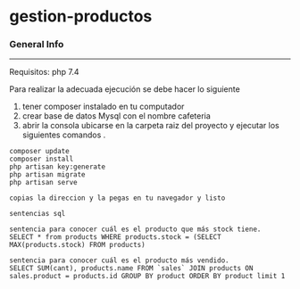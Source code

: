 # gestion-productos

### General Info
***
Requisitos: php 7.4

Para realizar la adecuada ejecución se debe hacer lo siguiente
1. tener composer instalado en tu computador
2. crear base de datos Mysql con el nombre cafeteria
3. abrir la consola ubicarse en la carpeta raiz del proyecto y ejecutar los siguientes comandos . 

```
composer update
composer install
php artisan key:generate
php artisan migrate
php artisan serve

copias la direccion y la pegas en tu navegador y listo

sentencias sql

sentencia para conocer cuál es el producto que más stock tiene.
SELECT * from products WHERE products.stock = (SELECT MAX(products.stock) FROM products)

sentencia para conocer cuál es el producto más vendido.
SELECT SUM(cant), products.name FROM `sales` JOIN products ON sales.product = products.id GROUP BY product ORDER BY product limit 1

```

